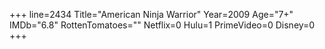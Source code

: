 +++
line=2434
Title="American Ninja Warrior"
Year=2009
Age="7+"
IMDb="6.8"
RottenTomatoes=""
Netflix=0
Hulu=1
PrimeVideo=0
Disney=0
+++

